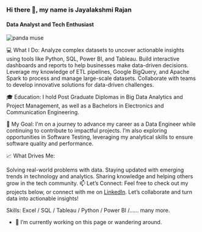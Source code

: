 ### Hi there 👋, my name is Jayalakshmi Rajan
#### Data Analyst and Tech Enthusiast
![panda muse](https://github.com/user-attachments/assets/783d9da3-e69d-409a-9c12-16de19853faf)


💻 What I Do:
Analyze complex datasets to uncover actionable insights using tools like Python, SQL, Power BI, and Tableau.
Build interactive dashboards and reports to help businesses make data-driven decisions.
Leverage my knowledge of ETL pipelines, Google BigQuery, and Apache Spark to process and manage large-scale datasets.
Collaborate with teams to develop innovative solutions for data-driven challenges.

🎓 Education:
I hold Post Graduate Diplomas in Big Data Analytics and Project Management, as well as a Bachelors in Electronics and 
Communication Engineering.

🌟 My Goal:
I'm on a journey to advance my career as a Data Engineer while continuing to contribute to impactful projects. I’m also exploring opportunities in Software Testing, leveraging my analytical skills to ensure software quality and performance.

📈 What Drives Me:

Solving real-world problems with data.
Staying updated with emerging trends in technology and analytics.
Sharing knowledge and helping others grow in the tech community.
📫 Let’s Connect:
Feel free to check out my projects below, or connect with me on [LinkedIn](https://www.linkedin.com/in/jaya-lakshmi-r/). Let’s collaborate and turn data into actionable insights!

Skills: Excel / SQL / Tableau / Python / Power BI /...... many more. 

- 🔭 I’m currently working on this page or wandering around. 




